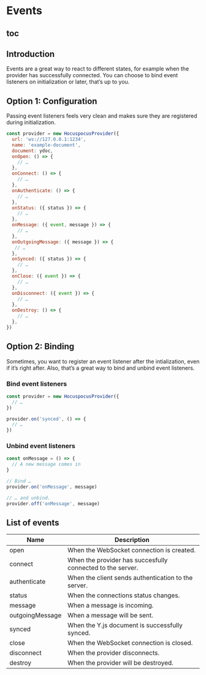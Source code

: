 # Events

## toc

## Introduction
Events are a great way to react to different states, for example when the provider has successfully connected. You can choose to bind event listeners on initialization or later, that’s up to you.

## Option 1: Configuration
Passing event listeners feels very clean and makes sure they are registered during initialization.

```js
const provider = new HocuspocusProvider({
  url: 'ws://127.0.0.1:1234',
  name: 'example-document',
  document: ydoc,
  onOpen: () => {
    // …
  },
  onConnect: () => {
    // …
  },
  onAuthenticate: () => {
    // …
  },
  onStatus: ({ status }) => {
    // …
  },
  onMessage: ({ event, message }) => {
    // …
  },
  onOutgoingMessage: ({ message }) => {
   // …
  },
  onSynced: ({ status }) => {
    // …
  },
  onClose: ({ event }) => {
    // …
  },
  onDisconnect: ({ event }) => {
    // …
  },
  onDestroy: () => {
    // …
  },
})
```

## Option 2: Binding
Sometimes, you want to register an event listener after the intialization, even if it’s right after. Also, that’s a great way to bind and unbind event listeners.

### Bind event listeners

```js
const provider = new HocuspocusProvider({
  // …
})

provider.on('synced', () => {
  // …
})
```

### Unbind event listeners

```js
const onMessage = () => {
  // A new message comes in
}

// Bind …
provider.on('onMessage', message)

// … and unbind.
provider.off('onMessage', message)
```

## List of events

| Name            | Description                                                |
| --------------- | ---------------------------------------------------------- |
| open            | When the WebSocket connection is created.                  |
| connect         | When the provider has succesfully connected to the server. |
| authenticate    | When the client sends authentication to the server.        |
| status          | When the connections status changes.                       |
| message         | When a message is incoming.                                |
| outgoingMessage | When a message will be sent.                               |
| synced          | When the Y.js document is successfully synced.             |
| close           | When the WebSocket connection is closed.                   |
| disconnect      | When the provider disconnects.                             |
| destroy         | When the provider will be destroyed.                       |
